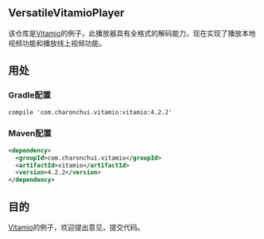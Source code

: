 VersatileVitamioPlayer
---

该仓库是[Vitamio](https://www.vitamio.org/)的例子，此播放器具有全格式的解码能力，现在实现了播放本地视频功能和播放线上视频功能。


## 用处

### Gradle配置

```
compile 'com.charonchui.vitamio:vitamio:4.2.2'
```
### Maven配置

```xml
<dependency>
  <groupId>com.charonchui.vitamio</groupId>
  <artifactId>vitamio</artifactId>
  <version>4.2.2</version>
</dependency>
```

## 目的  

[Vitamio](https://www.vitamio.org/)的例子，欢迎提出意见，提交代码。

